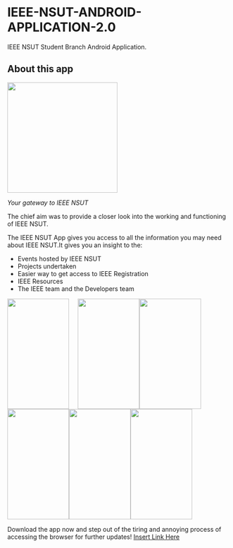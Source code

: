# IEEE-NSUT-ANDROID-APPLICATION-2.0
IEEE NSUT Student Branch Android Application.

## About this app
<img src = "https://github.com/adiityax/IEEE-NSUT-ANDROID-APPLICATION-2.0/blob/master/app/src/main/res/drawable/logos.png" height="250" width="250"/> 

*Your gateway to IEEE NSUT*

The chief aim was to provide a closer look into the working and functioning of IEEE NSUT.

The IEEE NSUT App gives you access to all the information you may need about IEEE NSUT.It gives you an insight to the:

- Events hosted by IEEE NSUT
- Projects undertaken
- Easier way to get access to IEEE Registration
- IEEE Resources
- The IEEE team and the Developers team 

<img src = "https://github.com/adiityax/IEEE-NSUT-ANDROID-APPLICATION-2.0/blob/master/app/src/main/res/drawable/Opening%20Screen.jpeg" height="250" width="140" style="margin-right:20px;"/><img src = "https://github.com/adiityax/IEEE-NSUT-ANDROID-APPLICATION-2.0/blob/master/app/src/main/res/drawable/Home%20Page.jpeg" height="250" width="140" /><img src = "https://github.com/adiityax/IEEE-NSUT-ANDROID-APPLICATION-2.0/blob/master/app/src/main/res/drawable/Home%20Page.jpeg" height="250" width="140" />
<br/>
<img src = "https://github.com/adiityax/IEEE-NSUT-ANDROID-APPLICATION-2.0/blob/master/app/src/main/res/drawable/About%20IEEE.jpeg" height="250" width="140" /><img src = "https://github.com/adiityax/IEEE-NSUT-ANDROID-APPLICATION-2.0/blob/master/app/src/main/res/drawable/Events.jpeg" height="250" width="140" /><img src = "https://github.com/adiityax/IEEE-NSUT-ANDROID-APPLICATION-2.0/blob/master/app/src/main/res/drawable/Contact.jpeg" height="250" width="140" />

Download the app now and step out of the tiring and annoying process of accessing the browser for further updates!
[Insert Link Here](www.google.com)

